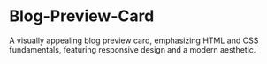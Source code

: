 # Blog-Preview-Card
A visually appealing blog preview card, emphasizing HTML and CSS fundamentals, featuring responsive design and a modern aesthetic.
